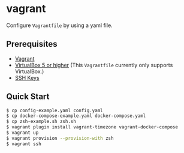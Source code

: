 # vagrant

Configure `Vagrantfile` by using a yaml file.

## Prerequisites

* [Vagrant](https://www.vagrantup.com/)
* [VirtualBox 5 or higher](https://www.virtualbox.org/) (This `Vagrantfile` currently only supports VirtualBox.)
* [SSH Keys](https://help.github.com/articles/generating-a-new-ssh-key-and-adding-it-to-the-ssh-agent/#generating-a-new-ssh-key)

## Quick Start

```bash
$ cp config-example.yaml config.yaml
$ cp docker-compose-example.yaml docker-compose.yaml
$ cp zsh-example.sh zsh.sh
$ vagrant plugin install vagrant-timezone vagrant-docker-compose
$ vagrant up
$ vagrant provision --provision-with zsh
$ vagrant ssh
```
